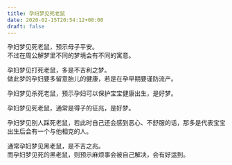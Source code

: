```yaml
---
title: 孕妇梦见死老鼠
date: 2020-02-15T20:54:12+08:00
draft: false
---
```


孕妇梦见死老鼠，预示母子平安。<br>
不过在周公解梦里不同的梦境会有不同的寓意。<br>

孕妇梦见打死老鼠，多是不吉利之梦。<br>
做此梦的孕妇要多留意胎儿的健康，若是在孕早期要谨防流产。<br>

孕妇梦见杀死老鼠，预示孕妇可以保护宝宝健康出生，是好梦。<br>

孕妇梦见死老鼠，通常是得子的征兆，是好梦。<br>

孕妇梦见别人踩死老鼠，若此时自己还会感到恶心、不舒服的话，那多是代表宝宝出生后会有一个与他相克的人。<br>

通常孕妇梦见黑老鼠，是不吉之兆。<br>
而孕妇梦见死的黑老鼠，则预示麻烦事会被自己解决，会有好运到。<br>
